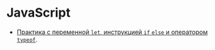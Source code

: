 # JavaScript
+ [Практика с переменной `let`, инструкцией `if` `else` и оператором `typeof`](https://github.com/Ed-Yunusov/JavaScript/blob/main/Lesson_1.js).
